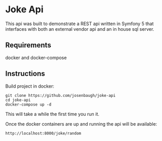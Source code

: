 # Joke Api

This api was built to demonstrate a REST api written in Symfony 5 that interfaces with both an external vendor api and an in house sql server.

## Requirements
docker and docker-compose

## Instructions
Build project in docker:
```
git clone https://github.com/josenbaugh/joke-api
cd joke-api
docker-compose up -d
```
This will take a while the first time you run it.


Once the docker containers are up and running the api will be available:

```
http://localhost:8000/joke/random
```

